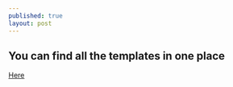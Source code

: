 ```yaml
---
published: true
layout: post
---
```





## You can find all the templates in one place

[Here](https://drive.google.com/a/praekeltconsulting.com/templates)
